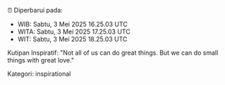 ⏰ Diperbarui pada:
- WIB: Sabtu, 3 Mei 2025 16.25.03 UTC
- WITA: Sabtu, 3 Mei 2025 17.25.03 UTC
- WIT: Sabtu, 3 Mei 2025 18.25.03 UTC

Kutipan Inspiratif:
"Not all of us can do great things. But we can do small things with great love."


Kategori: inspirational

